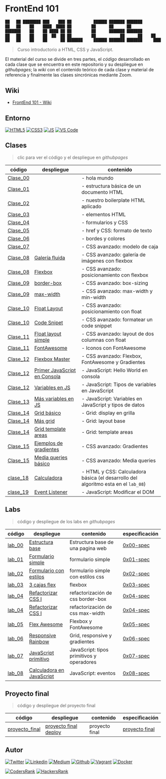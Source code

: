 # FrontEnd 101

```javascript
██   ██ ████████ ███    ███ ██          ██████ ███████ ███████         ██ ███████ 
██   ██    ██    ████  ████ ██         ██      ██      ██              ██ ██      
███████    ██    ██ ████ ██ ██         ██      ███████ ███████         ██ ███████ 
██   ██    ██    ██  ██  ██ ██         ██           ██      ██    ██   ██      ██ 
██   ██    ██    ██      ██ ███████     ██████ ███████ ███████     █████  ███████ 
```

> Curso introductorio a HTML, CSS y JavaScript.

El material del curso se divide en tres partes, el *código* desarrollado en cada clase que se encuentra en este repositorio y su despliegue en *githubpages*; la *wiki* con el contenido teórico de cada clase y material de referencia y finalmente las clases sincrónicas mediante Zoom.

## Wiki

- [FrontEnd 101 - Wiki](https://github.com/ralexrivero/FrontEnd-101/wiki)

## Entorno

[![HTML5](https://img.shields.io/static/v1?label=&message=HTML5&color=E34F26&logo=HTML5&logoColor=E34F26&labelColor=2F333A)](https://developer.mozilla.org/en-US/docs/Web/Guide/HTML/HTML5)<!--HTML5-->
[![CSS3](https://img.shields.io/static/v1?label=&message=CSS3&color=0071B5&logo=CSS3&logoColor=1572B6&labelColor=2F333A)](https://developer.mozilla.org/en-US/docs/Web/CSS)<!-- CSS3 -->
[![JS](https://img.shields.io/static/v1?label=&message=JavaScript&color=F7DF1E&logo=JavaScript&logoColor=F7DF1E&labelColor=2F333A)](https://www.javascript.com)<!-- JS -->
[![VS Code](https://img.shields.io/static/v1?label=&message=Visual%20Studio%20Code&color=007ACC&logo=Visual%20Studio%20Code&logoColor=007ACC&labelColor=2F333A)](https://code.visualstudio.com/)<!-- vs code -->

## Clases

> clic para ver el código y el despliegue en *githubpages*

| código | despliegue | contenido |
|--------|------------------------------------|---------------|
| [Clase_00](./clases/clase_00/) | | - hola mundo |
| [Clase_01](./clases/clase_01/) | | - estructura básica de un documento HTML |
| [Clase_02](./clases/clase_02/) | | - nuestro boilerplate HTML aplicado |
| [Clase_03](./clases/clase_03/) | | - elementos HTML |
| [Clase_04](./clases/clase_04/) | | - formularios y CSS |
| [Clase_05](./clases/clase_05/) | | - href y CSS: formato de texto |
| [Clase_06](./clases/clase_06/) | | - bordes y colores |
| [Clase_07](./clases/clase_07/) | | - CSS avanzado: modelo de caja |
| [Clase_08](./clases/clase_08/consolas/) |[Galería fluida](https://ralexrivero.github.io/FrontEnd-101/clases/clase_08/consolas/) | - CSS avanzado: galería de imágenes con flexbox |
| [Clase_08](./clases/clase_08/flexbox/) |[Flexbox](https://ralexrivero.github.io/FrontEnd-101/clases/clase_08/flexbox/) | - CSS avanzado: posicionamiento con flexbox |
| [Clase_09](./clases/clase_09/09-border-box/) | [border-box](https://ralexrivero.github.io/FrontEnd-101/clases/clase_09/09-border-box)| - CSS avanzado: box-sizing  |
| [Clase_09](./clases/clase_09/09-max-width/) | [max-width](https://ralexrivero.github.io/FrontEnd-101/clases/clase_09/09-max-width)| - CSS avanzado: max-width y min-width |
| [Clase_10](./clases/clase_10/float) | [Float Layout](https://ralexrivero.github.io/FrontEnd-101/clases/clase_10/float) | - CSS avanzado: posicionamiento con float |
| [Clase_10](./clases/clase_10/codigo) | [Code Snipet](https://ralexrivero.github.io/FrontEnd-101/clases/clase_10/codigo) | - CSS avanzado: formatear un code snippet |
| [Clase_11](./clases/clase_11/float) | [Float layout simple](https://ralexrivero.github.io/FrontEnd-101/clases/clase_11/float) | - CSS avanzado: layout de dos columnas con float |
| [Clase_11](./clases/clase_11/fontawesome) | [FontAwesome](https://ralexrivero.github.io/FrontEnd-101/clases/clase_11/fontawesome) | - Iconos con FontAwesome |
| [Clase_12](./clases/clase_12/flexbox_master/) | [Flexbox Master](https://ralexrivero.github.io/FrontEnd-101/clases/clase_12/flexbox_master) | - CSS avanzado: Flexbox, FontAwesome y Gradientes |
| [Clase_12](./clases/clase_12/hello_javascript/) | [Primer JavaScript en Consola](https://ralexrivero.github.io/FrontEnd-101/clases/clase_12/hello_javascript) | - JavaScript: Hello World en consola |
| [Clase_12](./clases/clase_12/tipos_variables/) | [Variables en JS](https://ralexrivero.github.io/FrontEnd-101/clases/clase_12/tipos_variables) | - JavaScript: Tipos de variables en JavaScript |
| [Clase_13](./clases/clase_13/variables/) | [Más variables en JS](https://ralexrivero.github.io/FrontEnd-101/clases/clase_13/variables) | - JavaScript: Variables en JavaScript y tipos de datos |
| [Clase_14](./clases/clase_14/00-grid/) | [Grid básico](https://ralexrivero.github.io/FrontEnd-101/clases/clase_14/00-grid) | - Grid: display en grilla |
| [Clase_14](./clases/clase_14/01-grid/) | [Más grid](https://ralexrivero.github.io/FrontEnd-101/clases/clase_14/01-grid) | - Grid: layout base |
| [Clase_14](./clases/clase_14/02-grid/) | [Grid template areas](https://ralexrivero.github.io/FrontEnd-101/clases/clase_14/02-grid) | - Grid: template areas |
| [Clase_15](./clases/clase_15/gradientes/) | [Ejemplos de gradientes](https://ralexrivero.github.io/FrontEnd-101/clases/clase_15/gradientes) | - CSS avanzado: Gradientes |
| [Clase_15](./clases/clase_15/media_queries/) | [Media queries básico](https://ralexrivero.github.io/FrontEnd-101/clases/clase_15/media_queries) | - CSS avanzado: Media queries |
| [clase_18](./clases/clase_18/calculadora/) | [Calculadora](https://ralexrivero.github.io/FrontEnd-101/clases/clase_18/calculadora) | - HTML y CSS: Calculadora básica (el desarrollo del algoritmo esta en el `lab_08`)|
| [clase_19](./clases/clase_19/input_usuario/) | [Event Listener](https://ralexrivero.github.io/FrontEnd-101/clases/clase_19/input_usuario/) | - JavaScript: Modificar el DOM | getElementsByClassName y addEventListener |

## Labs

> código y despliegue de los labs en *githubpages*

| código | despliegue | contenido | especificación |
|--------|------------------------------------|---------------|---------------|
| [lab_00](./labs/0x00-lab/) | [Estructura base](https://ralexrivero.github.io/FrontEnd-101/labs/0x00-lab/) | Estructura base de una pagina web | [0x00-spec](./labs/0x02-lab/0x00-espec.md) |
| [lab_01](./labs/0x01-lab/) | [Formulario simple](https://ralexrivero.github.io/FrontEnd-101/labs/0x01-lab/) | formulario simple | [0x01-spec](./labs/0x02-lab/0x01-espec.md) |
| [lab_02](./labs/0x02-lab/) | [Formulario con estilos](https://ralexrivero.github.io/FrontEnd-101/labs/0x02-lab/) | formulario simple con estilos css | [0x02-spec](./labs/0x02-lab/0x02-espec.md) |
| [lab_03](./labs/0x03-lab/) | [3 cajas flex](https://ralexrivero.github.io/FrontEnd-101/labs/0x03-lab/) | flexbox | [0x03-spec](./labs/0x03-lab/0x03-espec.md) |
| [lab_04](./labs/0x04-lab/09-border-box/) | [Refactorizar CSS I](https://ralexrivero.github.io/FrontEnd-101/labs/0x04-lab/09-border-box/) | refactorización de css border-box | [0x04-spec](./labs/0x04-lab/0x04-espec.md) |
| [lab_04](./labs/0x04-lab/09-max-width/) | [Refactorizar CSS I](https://ralexrivero.github.io/FrontEnd-101/labs/0x04-lab/09-max-width) | refactorización de css max-width | [0x04-spec](./labs/0x04-lab/0x04-espec.md) |
| [lab_05](./labs/0x05-lab/) | [Flex Awesome](https://ralexrivero.github.io/FrontEnd-101/labs/0x05-lab/) | Flexbox y FontAwesome | [0x05-spec](./labs/0x05-lab/0x05-espec.md) |
| [lab_06](./labs/0x06-lab/) | [Responsive Rainbow](https://ralexrivero.github.io/FrontEnd-101/labs/0x06-lab/) | Grid, responsive y gradientes | [0x06-spec](./labs/0x06-lab/0x06-espec.md) |
| [lab_07](./labs/0x07-lab/) | [JavaScript primitivo](https://ralexrivero.github.io/FrontEnd-101/labs/0x07-lab/) | JavaScript: tipos primitivos y operadores | [0x07-spec](./labs/0x07-lab/0x07-espec.md) |
| [lab_08](./labs/0x08-lab/) | [Calculadora en JavaScript](https://ralexrivero.github.io/FrontEnd-101/labs/0x08-lab/) | JavaScript: eventos | [0x08-spec](./labs/0x08-lab/0x08-espec.md) |

## Proyecto final

> código y despliegue del proyecto final

| código | despliegue | contenido | especificación |
|--------|------------------------------------|---------------|---------------|
| [proyecto_final](./proyecto_final/) | [proyecto final deploy](https://ralexrivero.github.io/FrontEnd-101/proyecto_final/) | proyecto final | [proyecto final](./proyecto_final/README.md) |

## Autor

[![Twitter](https://img.shields.io/twitter/follow/ralex_uy?style=social)](https://twitter.com/ralex_uy) <!-- twitter -->
[![Linkedin](https://img.shields.io/badge/LinkedIn-+29K-blue?style=social&logo=linkedin)](https://www.linkedin.com/in/ronald-rivero/) <!-- linkedin -->
[![Medium](https://img.shields.io/static/v1?label=&message=Medium&color=000000&logo=Medium&logoColor=000000&labelColor=888888)](https://medium.com/@ralexrivero)<!-- medium -->
[![Github](https://img.shields.io/github/followers/ralexrivero?style=social)](https://github.com/ralexrivero/) <!-- github -->
[![Vagrant](https://img.shields.io/static/v1?label=&message=Vagrant%20Profile&color=1868F2&logo=vagrant&labelColor=2F333A)](https://app.vagrantup.com/ralexrivero) <!-- vagrant -->
[![Docker](https://img.shields.io/static/v1?label=&message=Docker%20Profile&color=2496ED&logo=Docker&labelColor=2F333A)](https://hub.docker.com/u/ralexrivero) <!-- docker -->

[![CodersRank](https://img.shields.io/static/v1?label=&message=Coders%20Rank&color=67A4AC&logo=CodersRank&logoColor=67A4AC&labelColor=2F333A)](https://profile.codersrank.io/user/ralexrivero) <!-- codersrank -->
[![HackersRank](https://img.shields.io/static/v1?label=&message=Hacker%20Rank&color=00EA64&logo=HackerRank&logoColor=00EA64&labelColor=2F333A)](https://www.hackerrank.com/ralexrivero) <!-- hackerrank -->
<!-- Behance -->
<!-- website -->
